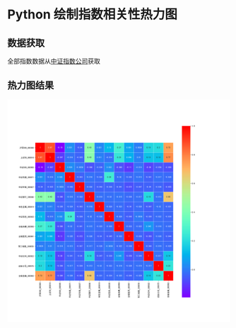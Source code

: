 # Python 绘制指数相关性热力图
## 数据获取
全部指数数据从[中证指数公司](http://www.csindex.com.cn/zh-CN)获取
## 热力图结果
![pic](https://github.com/ce39906/self-practices/blob/master/imgs/stock_indices_corr_heatmap.png)
